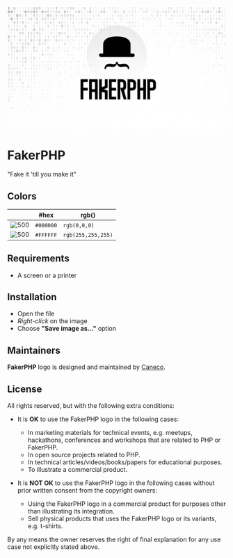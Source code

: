 <p align="center"><img src="/src/socialcard.png" alt="Social Card of FakerPHP"></p>

# FakerPHP

"Fake it 'till you make it"

## Colors

|                            |#hex                                                                                         |rgb()              |
|---                         |---                                                                                          |---                |
|![500](https://res.cloudinary.com/caneco/image/upload/c_scale,co_rgb:000000,e_colorize:100,f_png/v1/pallete.svg)|`#000000`|`rgb(0,0,0)`       |
|![500](https://res.cloudinary.com/caneco/image/upload/c_scale,co_rgb:FFFFFF,e_colorize:100,f_png/v1/pallete.svg)|`#FFFFFF`|`rgb(255,255,255)` |

## Requirements

- A screen or a printer

## Installation

- Open the file
- *Right-click* on the image
- Choose **"Save image as…"** option

## Maintainers

**FakerPHP** logo is designed and maintained by [Caneco](https://twitter.com/caneco).

## License

All rights reserved, but with the following extra conditions:

- It is **OK** to use the FakerPHP logo in the following cases:
    - In marketing materials for technical events, e.g. meetups, hackathons, conferences and workshops that are related to PHP or FakerPHP.
    - In open source projects related to PHP.
    - In technical articles/videos/books/papers for educational purposes.
    - To illustrate a commercial product.

- It is **NOT OK** to use the FakerPHP logo in the following cases without prior written consent from the copyright owners:
    - Using the FakerPHP logo in a commercial product for purposes other than illustrating its integration.
    - Sell physical products that uses the FakerPHP logo or its variants, e.g. t-shirts.

By any means the owner reserves the right of final explanation for any use case not explicitly stated above.
